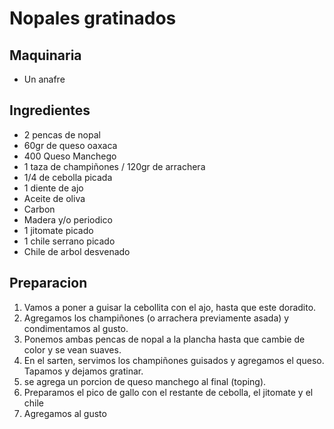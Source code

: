 # Nopales gratinados

## Maquinaria
* Un anafre

## Ingredientes
* 2 pencas de nopal
* 60gr de queso oaxaca
* 400 Queso Manchego
* 1 taza de champiñones / 120gr de arrachera
* 1/4 de cebolla picada
* 1 diente de ajo
* Aceite de oliva
* Carbon
* Madera y/o periodico
* 1 jitomate picado
* 1 chile serrano picado
* Chile de arbol desvenado


## Preparacion

1. Vamos a poner a guisar la cebollita con el ajo, hasta que este doradito.
2. Agregamos los champiñones (o arrachera previamente asada) y condimentamos al gusto.
3. Ponemos ambas pencas de nopal a la plancha hasta que cambie de color y se vean suaves.
4. En el sarten, servimos los champiñones guisados y agregamos el queso. Tapamos y dejamos gratinar. 
5. se agrega un porcion de queso manchego al final (toping).
6. Preparamos el pico de gallo con el restante de cebolla, el jitomate y el chile
7. Agregamos al gusto
